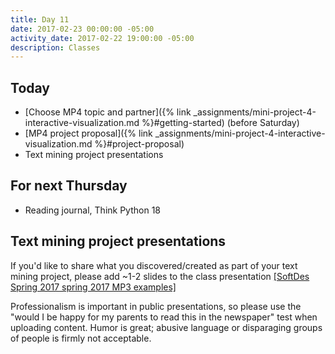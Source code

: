 ```yaml
---
title: Day 11
date: 2017-02-23 00:00:00 -05:00
activity_date: 2017-02-22 19:00:00 -05:00
description: Classes
---
```


## Today

* [Choose MP4 topic and partner]({% link _assignments/mini-project-4-interactive-visualization.md %}#getting-started) (before Saturday)
* [MP4 project proposal]({% link _assignments/mini-project-4-interactive-visualization.md %}#project-proposal)
* Text mining project presentations

## For next Thursday

* Reading journal, Think Python 18


## Text mining project presentations

If you'd like to share what you discovered/created as part of your text mining
project, please add ~1-2 slides to the class presentation [[SoftDes Spring 2017 spring 2017 MP3 examples]](https://docs.google.com/presentation/d/1fybuwS68fdgCHrhOMcpbDzZOfDhzUJsEiOQ_24pUQHI/edit?usp=sharing)

Professionalism is important in public presentations, so please use the "would
I be happy for my parents to read this in the newspaper" test when uploading
content. Humor is great; abusive language or disparaging groups of people is
firmly not acceptable.
